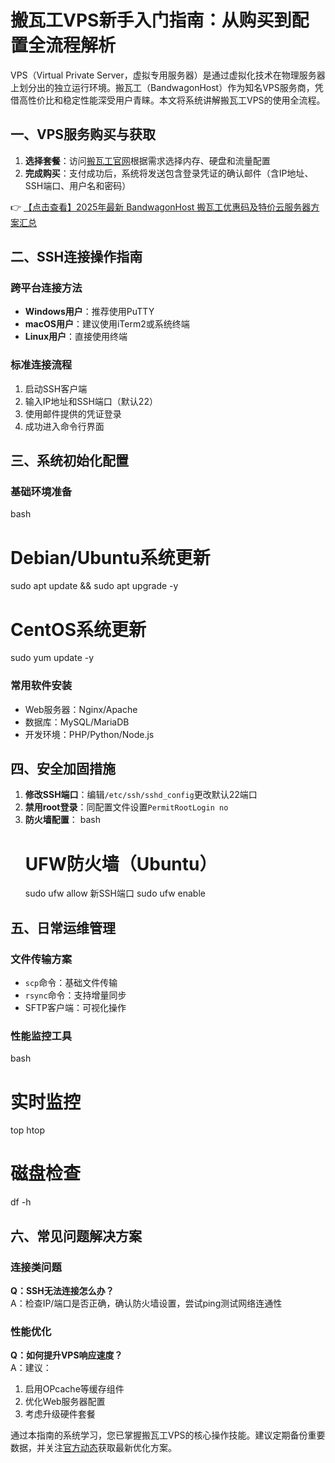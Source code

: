 # 搬瓦工VPS新手入门指南：从购买到配置全流程解析

VPS（Virtual Private Server，虚拟专用服务器）是通过虚拟化技术在物理服务器上划分出的独立运行环境。搬瓦工（BandwagonHost）作为知名VPS服务商，凭借高性价比和稳定性能深受用户青睐。本文将系统讲解搬瓦工VPS的使用全流程。

## 一、VPS服务购买与获取
1. **选择套餐**：访问[搬瓦工官网](https://bit.ly/banwagon)根据需求选择内存、硬盘和流量配置
2. **完成购买**：支付成功后，系统将发送包含登录凭证的确认邮件（含IP地址、SSH端口、用户名和密码）

👉 [【点击查看】2025年最新 BandwagonHost 搬瓦工优惠码及特价云服务器方案汇总](https://bit.ly/banwagon)

## 二、SSH连接操作指南
### 跨平台连接方法
- **Windows用户**：推荐使用PuTTY
- **macOS用户**：建议使用iTerm2或系统终端
- **Linux用户**：直接使用终端

### 标准连接流程
1. 启动SSH客户端
2. 输入IP地址和SSH端口（默认22）
3. 使用邮件提供的凭证登录
4. 成功进入命令行界面

## 三、系统初始化配置
### 基础环境准备
bash
# Debian/Ubuntu系统更新
sudo apt update && sudo apt upgrade -y

# CentOS系统更新
sudo yum update -y

### 常用软件安装
- Web服务器：Nginx/Apache
- 数据库：MySQL/MariaDB
- 开发环境：PHP/Python/Node.js

## 四、安全加固措施
1. **修改SSH端口**：编辑`/etc/ssh/sshd_config`更改默认22端口
2. **禁用root登录**：同配置文件设置`PermitRootLogin no`
3. **防火墙配置**：
   bash
   # UFW防火墙（Ubuntu）
   sudo ufw allow 新SSH端口
   sudo ufw enable
   

## 五、日常运维管理
### 文件传输方案
- `scp`命令：基础文件传输
- `rsync`命令：支持增量同步
- SFTP客户端：可视化操作

### 性能监控工具
bash
# 实时监控
top
htop

# 磁盘检查
df -h

## 六、常见问题解决方案
### 连接类问题
**Q：SSH无法连接怎么办？**  
A：检查IP/端口是否正确，确认防火墙设置，尝试ping测试网络连通性

### 性能优化
**Q：如何提升VPS响应速度？**  
A：建议：
1. 启用OPcache等缓存组件
2. 优化Web服务器配置
3. 考虑升级硬件套餐

通过本指南的系统学习，您已掌握搬瓦工VPS的核心操作技能。建议定期备份重要数据，并关注[官方动态](https://bit.ly/banwagon)获取最新优化方案。